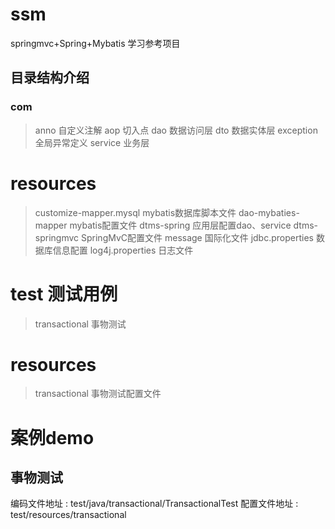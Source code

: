 # ssm
springmvc+Spring+Mybatis 学习参考项目

## 目录结构介绍

### com
>   anno  自定义注解
>   aop   切入点
>   dao   数据访问层
>   dto   数据实体层
>   exception   全局异常定义
>   service     业务层

#   resources
>   customize-mapper.mysql  mybatis数据库脚本文件
>   dao-mybaties-mapper     mybatis配置文件
>   dtms-spring             应用层配置dao、service
>   dtms-springmvc          SpringMvC配置文件
>   message                 国际化文件
>   jdbc.properties         数据库信息配置
>   log4j.properties        日志文件


# test  测试用例

>  transactional        事物测试

# resources
> transactional         事物测试配置文件


# 案例demo
## 事物测试

编码文件地址 : test/java/transactional/TransactionalTest
配置文件地址 : test/resources/transactional